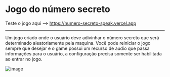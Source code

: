 # Jogo do número secreto
Teste o jogo aqui --> https://numero-secreto-speak.vercel.app
******
Um jogo criado onde o usuário deve adivinhar o número secreto que será determinado aleatoriamente pela maquina. Você pode reiniciar o jogo sempre que desejar e o game possui um recurso de audio que passa informações para o usuário, a configuração precisa somente ser habilitada ao entrar no jogo.

![image](https://github.com/DanielTomazi/Numero-Secreto-Speak/blob/main/Jogo%20do%20n%C3%BAmero%20secreto%20JS%20speak/img/img-demo-ad.png)
